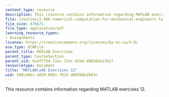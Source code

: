 ```yaml
---
content_type: resource
description: This resource contains information regarding MATLAB exercises 12.
file: /courses/2-086-numerical-computation-for-mechanical-engineers-fall-2012/288ce6bca8590db17633d883b8e2b63c_MIT2_086F12_matlab_ex12.pdf
file_size: 676671
file_type: application/pdf
learning_resource_types:
- Assignments
license: https://creativecommons.org/licenses/by-nc-sa/4.0/
ocw_type: OCWFile
parent_title: MATLAB Exercises
parent_type: CourseSection
parent_uid: 9cdff75d-72ec-17ec-65e8-d98104a1f627
resourcetype: Document
title: "MATLAB\xAE Exercises 12"
uid: 288ce6bc-a859-0db1-7633-d883b8e2b63c
---
```

This resource contains information regarding MATLAB exercises 12.